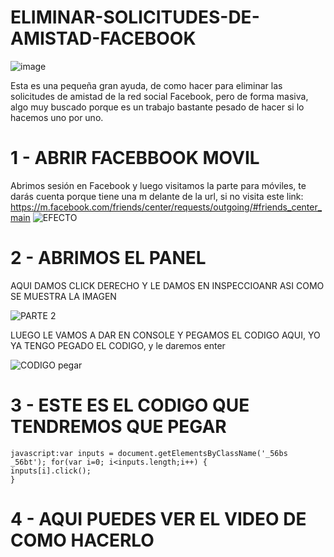 # ELIMINAR-SOLICITUDES-DE-AMISTAD-FACEBOOK
![image](https://user-images.githubusercontent.com/30374898/213877412-d38637d1-e8e2-4a5c-84e8-bec38dd7fe40.png)


Esta es una pequeña gran ayuda, de como hacer para eliminar las solicitudes de amistad de la red social Facebook, pero de forma masiva, algo muy buscado porque es un trabajo bastante pesado de hacer si lo hacemos uno por uno.

# 1 - ABRIR FACEBBOOK MOVIL
Abrimos sesión en Facebook y luego visitamos la parte para móviles, te darás cuenta porque tiene una m delante de la url, si no visita este link: https://m.facebook.com/friends/center/requests/outgoing/#friends_center_main
![EFECTO](https://user-images.githubusercontent.com/30374898/213877334-f77a88db-cbeb-4aa5-9ffc-fb4163ea208d.jpg)



# 2 - ABRIMOS EL PANEL 
AQUI DAMOS CLICK DERECHO Y LE DAMOS EN INSPECCIOANR ASI COMO SE MUESTRA LA IMAGEN

![PARTE 2](https://user-images.githubusercontent.com/30374898/213878166-9777b763-7e70-4f89-aa90-58aab47166b6.jpg)


LUEGO LE VAMOS A DAR EN CONSOLE Y PEGAMOS EL CODIGO AQUI, YO YA TENGO PEGADO EL CODIGO, y le daremos enter

![CODIGO pegar](https://user-images.githubusercontent.com/30374898/213878128-033f2262-df31-4ac2-8bfd-d7a047412497.jpg)


# 3 - ESTE ES EL CODIGO QUE TENDREMOS QUE PEGAR
```
javascript:var inputs = document.getElementsByClassName('_56bs _56bt'); for(var i=0; i<inputs.length;i++) {
inputs[i].click();
}
```

# 4 - AQUI PUEDES VER EL VIDEO DE COMO HACERLO
